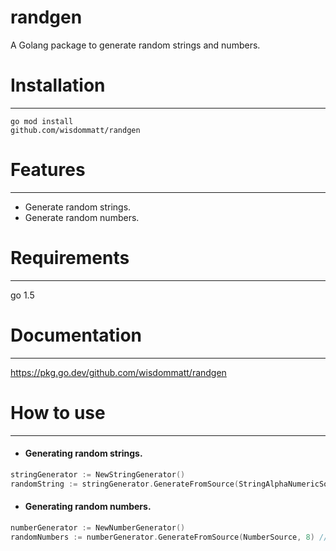# randgen

A Golang package to generate random strings and numbers.


# Installation

---

```
go mod install 
github.com/wisdommatt/randgen
```

# Features

---

* Generate random strings.
* Generate random numbers.


# Requirements

---

go 1.5


# Documentation

---

https://pkg.go.dev/github.com/wisdommatt/randgen


# How to use

---

* #### Generating random strings.

```go
stringGenerator := NewStringGenerator()
randomString := stringGenerator.GenerateFromSource(StringAlphaNumericSource, 10) // source, length
```


* #### Generating random numbers.

```go
numberGenerator := NewNumberGenerator()
randomNumbers := numberGenerator.GenerateFromSource(NumberSource, 8) // source, length
```
